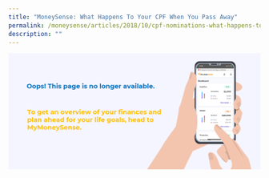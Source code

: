 ```yaml
---
title: "MoneySense: What Happens To Your CPF When You Pass Away"
permalink: /moneysense/articles/2018/10/cpf-nominations-what-happens-to-your-cpf-when-you-pass-away/
description: ""
---
```

[![Oops](/images/Homepage/mymoneysense%20redirect.png)](https://www.mymoneysense.gov.sg/)